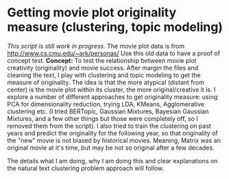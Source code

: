 # Getting movie plot originality measure (clustering, topic modeling)
*This script is still work in progress.* 
The movie plot data is from http://www.cs.cmu.edu/~ark/personas/
Use this old data to have a proof of concept test. 
**Concept:** 
To test the relationship between movie plot creativity (originality) and movie success. After margin the files and cleaning the text, I play with clustering and topic modeling to get the measure of originality. The idea is that the more atypical (distant from center) is the movie plot within its cluster, the more original/creative it is. 
I explore a number of different approaches to get originality measure: using PCA for dimensionality reduction,  trying LDA, KMeans, Agglomerative clustering etc. (I tried BERTopic, Gaussian Mixtures, Bayesian Gaussian Mixtures, and a few other things but those were completely off, so I removed them from the script). 
I also tried to train the clustering on past years and predict the originality for the following year, so that originality of the "new" movie is not biased by historical movies. Meaning, Matrix was an original movie at it's time, but may be not so original after a few decades. 

The details what I am doing, why I am doing this and clear explanations on the natural text clustering problem approach will follow.

